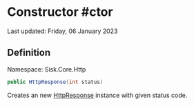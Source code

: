 # Constructor #ctor
Last updated: Friday, 06 January 2023

## Definition
Namespace: Sisk.Core.Http

```csharp
public HttpResponse(int status)
```

Creates an new [HttpResponse](/spec/Sisk/Core/Http/HttpResponse) instance with given status code.

